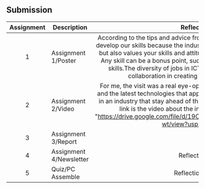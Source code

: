 ## Submission
| Assignment | Description  | Reflection |
| :-----: |  ------ | :-----: | 
| 1 | Assignment 1/Poster | According to the tips and advice from the speakers, it is important to develop our skills because the industry not only considers your CGPA but also values your skills and attitude towards learning new things. Any skill can be a bonus point, such as communication and design skills.The diversity of jobs in ICT highlights the importance of collaboration in creating high-quality products. | 
| 2 | Assignment 2/Video | For me, the visit was a real eye-opener.I learnt a lot of different job and the latest technologies that applied in industry. I hope I can work in an industry that stay ahead of the curve such as UTMDigital. This link is the video about the industry visit to UTMDigital "https://drive.google.com/file/d/19CXT6zDv0II_Y_acRiDPgoLa8tQnA-wt/view?usp=drivesdk" | 
| 3 | Assignment 3/Report |  | 
| 4 | Assignment 4/Newsletter | Reflection 4 |
| 5 | Quiz/PC Assemble | Reflection Quiz |
